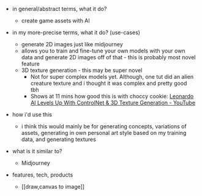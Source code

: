   * in general/abstract terms, what it do?
    * create game assets with AI
  * in my more-precise terms, what it do? (use-cases)
    * generate 2D images just like midjourney
    * allows you to train and fine-tune your own models with your own data and generate 2D images off of that - this is probably most novel feature
    * 3D texture generation - this may be super novel
      * Not for super complex models yet. Although, one tut did an alien creature texture and i thought it was complex and pretty good tbh
      * Shows at 11 mins how good this is with choccy cookie: [Leonardo AI Levels Up With ControlNet & 3D Texture Generation - YouTube](https://www.youtube.com/watch?v=nasZTz3_Pq0)

  * how i'd use this
    * i think this would mainly be for generating concepts, variations of assets, generating in own personal art style based on my training data, and generating textures
  * what is it similar to?
    * Midjourney
  * features, tech, products
    * [[draw,canvas to image]]